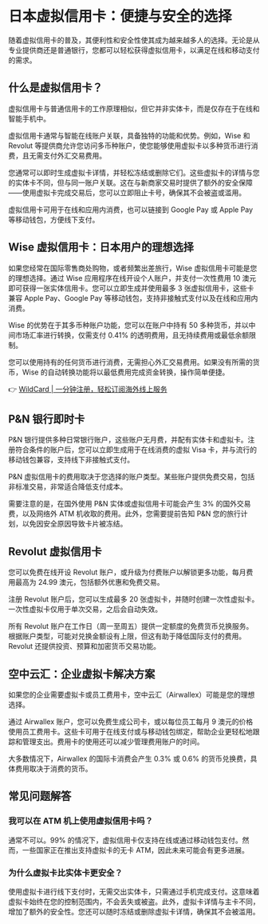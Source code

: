 # 日本虚拟信用卡：便捷与安全的选择

随着虚拟信用卡的普及，其便利性和安全性使其成为越来越多人的选择。无论是从专业提供商还是普通银行，您都可以轻松获得虚拟信用卡，以满足在线和移动支付的需求。

## 什么是虚拟信用卡？

虚拟信用卡与普通信用卡的工作原理相似，但它并非实体卡，而是仅存在于在线和智能手机中。

虚拟信用卡通常与智能在线账户关联，具备独特的功能和优势。例如，Wise 和 Revolut 等提供商允许您访问多币种账户，使您能够使用虚拟卡以多种货币进行消费，且无需支付外汇交易费用。

您通常可以即时生成虚拟卡详情，并轻松冻结或删除它们。这些虚拟卡的详情与您的实体卡不同，但与同一账户关联。这在与新商家交易时提供了额外的安全保障——使用虚拟卡完成交易后，您可以立即阻止卡号，确保其不会被盗或滥用。

虚拟信用卡可用于在线和应用内消费，也可以链接到 Google Pay 或 Apple Pay 等移动钱包，方便线下支付。

## Wise 虚拟信用卡：日本用户的理想选择

如果您经常在国际零售商处购物，或者频繁出差旅行，Wise 虚拟信用卡可能是您的理想选择。通过 Wise 应用程序在线开设个人账户，并支付一次性费用 10 澳元即可获得一张实体信用卡。您可以立即生成并使用最多 3 张虚拟信用卡，这些卡兼容 Apple Pay、Google Pay 等移动钱包，支持非接触式支付以及在线和应用内消费。

Wise 的优势在于其多币种账户功能，您可以在账户中持有 50 多种货币，并以中间市场汇率进行转换，仅需支付 0.41% 的透明费用，且无持续费用或最低余额限制。

您可以使用持有的任何货币进行消费，无需担心外汇交易费用。如果没有所需的货币，Wise 的自动转换功能将以最低费用完成资金转换，操作简单便捷。

👉 [WildCard | 一分钟注册，轻松订阅海外线上服务](https://bbtdd.com/WildCard)

## P&N 银行即时卡

P&N 银行提供多种日常银行账户，这些账户无月费，并配有实体卡和虚拟卡。注册符合条件的账户后，您可以立即生成用于在线消费的虚拟 Visa 卡，并与流行的移动钱包兼容，支持线下非接触式支付。

P&N 虚拟信用卡的费用取决于您选择的账户类型。某些账户提供免费交易，包括非标准交易，非常适合降低支付成本。

需要注意的是，在国外使用 P&N 实体或虚拟信用卡可能会产生 3% 的国外交易费，以及网络外 ATM 机收取的费用。此外，您需要提前告知 P&N 您的旅行计划，以免因安全原因导致卡片被冻结。

## Revolut 虚拟信用卡

您可以免费在线开设 Revolut 账户，或升级为付费账户以解锁更多功能，每月费用最高为 24.99 澳元，包括额外优惠和免费交易。

注册 Revolut 账户后，您可以生成最多 20 张虚拟卡，并随时创建一次性虚拟卡。一次性虚拟卡仅用于单次交易，之后会自动失效。

所有 Revolut 账户在工作日（周一至周五）提供一定额度的免费货币兑换服务。根据账户类型，可能对兑换金额设有上限，但这有助于降低国际支付的费用。Revolut 还提供投资、预算和加密货币交易功能。

## 空中云汇：企业虚拟卡解决方案

如果您的企业需要虚拟卡或员工费用卡，空中云汇（Airwallex）可能是您的理想选择。

通过 Airwallex 账户，您可以免费生成公司卡，或以每位员工每月 9 澳元的价格使用员工费用卡。这些卡可用于在线支付或与移动钱包绑定，帮助企业更轻松地跟踪和管理支出。费用卡的使用还可以减少管理费用账户的时间。

大多数情况下，Airwallex 的国际卡消费会产生 0.3% 或 0.6% 的货币兑换费，具体费用取决于消费的货币。

## 常见问题解答

### 我可以在 ATM 机上使用虚拟信用卡吗？

通常不可以。99% 的情况下，虚拟信用卡仅支持在线或通过移动钱包支付。然而，一些国家正在推出支持虚拟卡的无卡 ATM，因此未来可能会有更多进展。

### 为什么虚拟卡比实体卡更安全？

使用虚拟卡进行线下支付时，无需交出实体卡，只需通过手机完成支付。这意味着虚拟卡始终在您的控制范围内，不会丢失或被盗。此外，虚拟卡详情与主卡不同，增加了额外的安全性。您还可以随时冻结或删除虚拟卡详情，确保其不会被滥用。